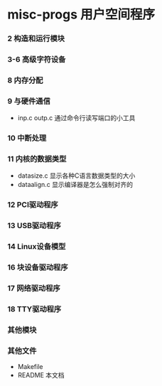 misc-progs 用户空间程序
=======================

### 2 构造和运行模块

### 3-6 高级字符设备

### 8 内存分配

### 9 与硬件通信
* inp.c outp.c
  通过命令行读写端口的小工具

### 10 中断处理

### 11 内核的数据类型
* datasize.c
  显示各种C语言数据类型的大小
* dataalign.c
  显示编译器是怎么强制对齐的

### 12 PCI驱动程序

### 13 USB驱动程序

### 14 Linux设备模型

### 16 块设备驱动程序

### 17 网络驱动程序

### 18 TTY驱动程序

### 其他模块

### 其他文件
* Makefile
* README          本文档
